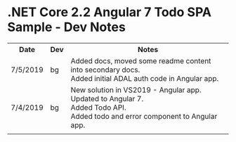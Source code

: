# .NET Core 2.2 Angular 7 Todo SPA Sample - Dev Notes

<table>
    <tr>
        <th>Date</th>
        <th>Dev</th>
        <th>Notes</th>
    </tr>
    <tr>
        <td>7/5/2019</td><td>bg</td>
		<td>
			Added docs, moved some readme content into secondary docs.<br/>
			Added initial ADAL auth code in Angular app.<br/>
		</td>
    </tr>
    <tr>
        <td>7/4/2019</td><td>bg</td>
		<td>
			New solution in VS2019 - Angular app.
			Updated to Angular 7.<br/>
			Added Todo API.<br/>
			Added todo and error component to Angular app.<br/>
		</td>
    </tr>
    <tr>
        <td></td><td></td>
		<td>
		</td>
    </tr>
</table>
